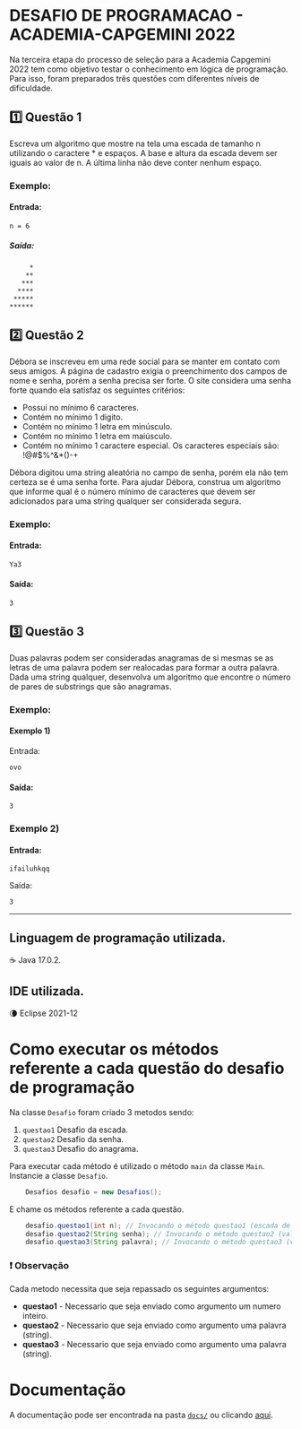# DESAFIO DE PROGRAMACAO - ACADEMIA-CAPGEMINI 2022
Na terceira etapa do processo de seleção para a Academia Capgemini 2022 tem como objetivo testar o conhecimento em lógica de programação. Para isso, foram preparados três questões com diferentes níveis de dificuldade.

## :one: Questão 1
Escreva um algoritmo que mostre na tela uma escada de tamanho n utilizando o caractere * e espaços. A base e altura da escada devem ser iguais ao valor de n. A última linha não deve conter nenhum espaço.
### Exemplo:
#### Entrada:
`n = 6`

##### Saída:
```
     *
    **
   ***
  ****
 *****
******
```

## :two: Questão 2
Débora se inscreveu em uma rede social para se manter em contato com seus amigos. A página de cadastro exigia o preenchimento dos campos de nome e senha, porém a senha precisa ser forte. O site considera uma senha forte quando ela satisfaz os seguintes critérios:
- Possui no mínimo 6 caracteres.
- Contém no mínimo 1 digito.
- Contém no mínimo 1 letra em minúsculo.
- Contém no mínimo 1 letra em maiúsculo.
- Contém no mínimo 1 caractere especial. Os caracteres especiais são: !@#$%^&*()-+

Débora digitou uma string aleatória no campo de senha, porém ela não tem certeza se é uma senha forte. Para ajudar Débora, construa um algoritmo que informe qual é o número mínimo de caracteres que devem ser adicionados para uma string qualquer ser considerada segura.
### Exemplo:
#### Entrada:

`Ya3`

#### Saída:

`3`

## :three: Questão 3
Duas palavras podem ser consideradas anagramas de si mesmas se as letras de uma palavra podem ser realocadas para formar a outra palavra. Dada uma string qualquer, desenvolva um algoritmo que encontre o número de pares de substrings que são anagramas.
### Exemplo:
#### Exemplo 1)
Entrada:

`ovo`

#### Saída:

`3`

### Exemplo 2)
#### Entrada:

`ifailuhkqq`

Saída:

`3`

___

## Linguagem de programação utilizada.
☕ Java 17.0.2.

## IDE utilizada.
🌘 Eclipse 2021-12

# Como executar os métodos referente a cada questão do desafio de programação
Na classe `Desafio` foram criado 3 metodos sendo:

1. `questao1` Desafio da escada.
2. `questao2` Desafio da senha.
3. `questao3` Desafio do anagrama.

Para executar cada método é utilizado o método `main` da classe `Main`.
Instancie a classe `Desafio`.
```java
    Desafios desafio = new Desafios();
```

E chame os métodos referente a cada questão.
```java
    desafio.questao1(int n); // Invocando o método questao1 (escada de *)
    desafio.questao2(String senha); // Invocando o método questao2 (validação de senha)
    desafio.questao3(String palavra); // Invocando o método questao3 (verificação de anagrama)
```

### ❗ Observação
Cada metodo necessita que seja repassado os seguintes argumentos:

- **questao1** - Necessario que seja enviado como argumento um numero inteiro.
- **questao2** - Necessario que seja enviado como argumento uma palavra (string).
- **questao3** - Necessario que seja enviado como argumento uma palavra (string).

# Documentação

A documentação pode ser encontrada na pasta [`docs/`](https://github.com/AllanGd/DESAFIO-DE-PROGRAMACAO-ACADEMIA-CAPGEMINI/tree/main/docs) ou clicando [aqui](https://allangd.github.io/DESAFIO-DE-PROGRAMACAO-ACADEMIA-CAPGEMINI/br/com/capgemini/desafio/package-summary.html).
    
